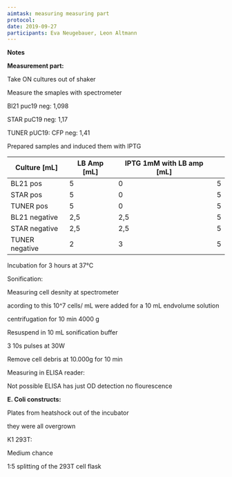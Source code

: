 ```yaml
---
aimtask: measuring measuring part
protocol:  
date: 2019-09-27
participants: Eva Neugebauer, Leon Altmann
---
```



**Notes**

**Measurement part:**

 

Take ON cultures out of shaker 

Measure the smaples with spectrometer



Bl21 puc19 neg: 1,098

STAR puC19 neg: 1,17

TUNER pUC19: CFP neg: 1,41



Prepared samples and induced them with IPTG



| Culture [mL] | LB Amp [mL] | IPTG 1mM with LB amp [mL] | |
| -------------- | ------------ | ----------- | ------------------------- |
| BL21 pos       | 5            | 0           | 5                         |
| STAR pos       | 5            | 0           | 5                         |
| TUNER pos      | 5            | 0           | 5                         |
| BL21 negative  | 2,5          | 2,5         | 5                         |
| STAR negative  | 2,5          | 2,5         | 5                         |
| TUNER negative | 2            | 3           | 5                         |



Incubation for 3 hours at 37°C



Sonification: 

Measuring cell desnity at spectrometer

acording to this 10^7 cells/ mL were added for a 10 mL endvolume solution 

centrifugation for 10 min 4000 g 



Resuspend in 10 mL sonification buffer

3 10s pulses at 30W

Remove cell debris at 10.000g for 10 min



Measuring in ELISA reader: 



Not possible ELISA has just OD detection no flourescence





**E. Coli constructs:** 



Plates from heatshock out of the incubator

they were all overgrown 



K1 293T: 

Medium chance 

1:5 splitting of the 293T cell flask

